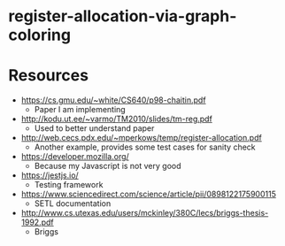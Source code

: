 # register-allocation-via-graph-coloring

# Resources
* https://cs.gmu.edu/~white/CS640/p98-chaitin.pdf
  * Paper I am implementing
* http://kodu.ut.ee/~varmo/TM2010/slides/tm-reg.pdf
  * Used to better understand paper
* http://web.cecs.pdx.edu/~mperkows/temp/register-allocation.pdf
  * Another example, provides some test cases for sanity check
* https://developer.mozilla.org/
  * Because my Javascript is not very good
* https://jestjs.io/
  * Testing framework
* https://www.sciencedirect.com/science/article/pii/0898122175900115
  * SETL documentation
* http://www.cs.utexas.edu/users/mckinley/380C/lecs/briggs-thesis-1992.pdf
  * Briggs 